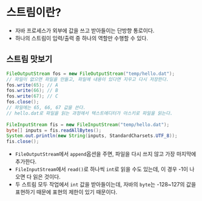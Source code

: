 # 스트림이란?

- 자바 프로세스가 외부에 값을 쓰고 받아들이는 단방향 통로이다.
- 하나의 스트림이 입력/출력 중 하나의 역할만 수행할 수 있다.

## 스트림 맛보기

```java
FileOutputStream fos = new FileOutputStream("temp/hello.dat");
// 파일이 없으면 파일을 만들고, 파일에 내용이 있다면 지우고 다시 저장한다.
fos.write(65); // A
fos.write(66); // B
fos.write(67); // C
fos.close();
// 파일에는 65, 66, 67 값을 쓴다.
// hello.dat로 파일을 읽는 과정에서 텍스트에디터가 아스키로 파일을 읽는다.
		
FileInputStream fis = new FileInputStream("temp/hello.dat");
byte[] inputs = fis.readAllBytes();
System.out.println(new String(inputs, StandardCharsets.UTF_8));
fis.close();
```

- `FileOutputStream`에서 `append`옵션을 주면, 파일을 다시 쓰지 않고 가장 마지막에 추가한다.
- `FileInputStream`에서 `read()`로 하나씩 `int`로 읽을 수도 있는데, 이 경우 -1이 나오면 다 읽은 것이다.
- 두 스트림 모두 작업에서 `int` 값을 받아들이는데, 자바의 `byte`는 -128~127의 값을 표현하기 때문에 표현의 제한이 있기 때문이다.
